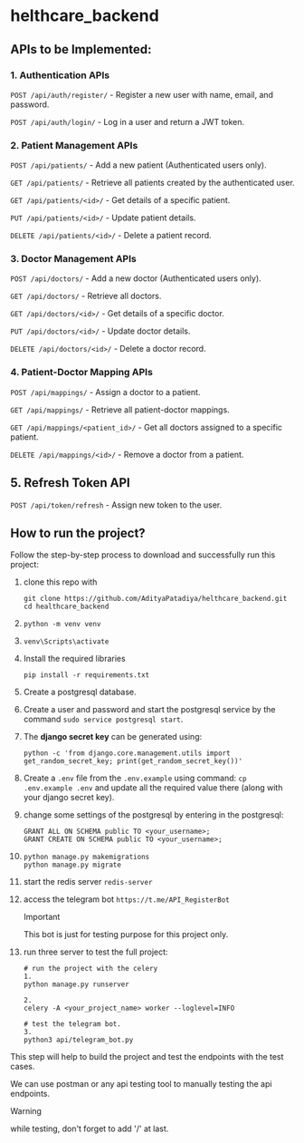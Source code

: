 # helthcare_backend
## APIs to be Implemented:

### 1. Authentication APIs

`POST /api/auth/register/` - Register a new user with name, email, and password.

`POST /api/auth/login/` - Log in a user and return a JWT token.
### 2. Patient Management APIs
`POST /api/patients/` - Add a new patient (Authenticated users only).

`GET /api/patients/` - Retrieve all patients created by the authenticated user.

`GET /api/patients/<id>/` - Get details of a specific patient.

`PUT /api/patients/<id>/` - Update patient details.

`DELETE /api/patients/<id>/` - Delete a patient record.


### 3. Doctor Management APIs
`POST /api/doctors/` - Add a new doctor (Authenticated users only).

`GET /api/doctors/` - Retrieve all doctors.

`GET /api/doctors/<id>/` - Get details of a specific doctor.

`PUT /api/doctors/<id>/` - Update doctor details.

`DELETE /api/doctors/<id>/` - Delete a doctor record.


### 4. Patient-Doctor Mapping APIs
`POST /api/mappings/` - Assign a doctor to a patient.

`GET /api/mappings/` - Retrieve all patient-doctor mappings.

`GET /api/mappings/<patient_id>/` - Get all doctors assigned to a specific patient.

`DELETE /api/mappings/<id>/` - Remove a doctor from a patient.


## 5. Refresh Token API
`POST /api/token/refresh` - Assign new token to the user.


## How to run the project?
Follow the step-by-step process to download and successfully run this project:

1. clone this repo with 
    ```
    git clone https://github.com/AdityaPatadiya/helthcare_backend.git
    cd healthcare_backend
    ```

2. `python -m venv venv`

3. `venv\Scripts\activate`

4. Install the required libraries
   ```
   pip install -r requirements.txt
   ```

5. Create a postgresql database.

6. Create a user and password and start the postgresql service by the command `sudo service postgresql start`.

7. The **django secret key** can be generated using:
    ```
    python -c 'from django.core.management.utils import get_random_secret_key; print(get_random_secret_key())'
    ```

8. Create a `.env` file from the `.env.example` using command: `cp .env.example .env` and update all the required value there (along with your django secret key).

9. change some settings of the postgresql by entering in the postgresql:
    ```
    GRANT ALL ON SCHEMA public TO <your_username>;
    GRANT CREATE ON SCHEMA public TO <your_username>;
    ```

10. ```
    python manage.py makemigrations
    python manage.py migrate
    ```

11. start the redis server
    `redis-server`

12. access the telegram bot
    `https://t.me/API_RegisterBot`
    > [!IMPORTANT]
    > This bot is just for testing purpose for this project only.

13. run three server to test the full project:
    ```
    # run the project with the celery 
    1.
    python manage.py runserver

    2.
    celery -A <your_project_name> worker --loglevel=INFO

    # test the telegram bot.
    3. 
    python3 api/telegram_bot.py
    ```

This step will help to build the project and test the endpoints with the test cases.

We can use postman or any api testing tool to manually testing the api endpoints.
> [!WARNING]
> while testing, don't forget to add '/' at last.
